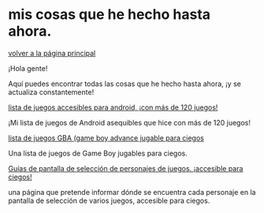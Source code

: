 ﻿# mis cosas que he hecho hasta ahora.
[volver a la página principal](index-es)

¡Hola gente!



  Aquí puedes encontrar todas las cosas que he hecho hasta ahora, ¡y se actualiza constantemente!






[lista de juegos accesibles para android, ¡con más de 120 juegos!](https://azurejoga.github.io/lista-de-jogos-atualizada-para-android-acessiveis)


¡Mi lista de juegos de Android asequibles que hice con más de 120 juegos!


[lista de juegos GBA (game boy advance jugable para ciegos](https://azurejoga.github.io/juegos-de-gba-es)


Una lista de juegos de Game Boy jugables para ciegos.


[Guías de pantalla de selección de personajes de juegos. ¡accesible para ciegos!](guia-de-telas)


una página que pretende informar dónde se encuentra cada personaje en la pantalla de selección de varios juegos, accesible para ciegos.